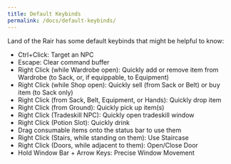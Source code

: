 ```yaml
---
title: Default Keybinds
permalink: /docs/default-keybinds/
---
```


Land of the Rair has some default keybinds that might be helpful to know:

* Ctrl+Click: Target an NPC
* Escape: Clear command buffer
* Right Click (while Wardrobe open): Quickly add or remove item from Wardrobe (to Sack, or, if equippable, to Equipment)
* Right Click (while Shop open): Quickly sell (from Sack or Belt) or buy item (to Sack only)
* Right Click (from Sack, Belt, Equipment, or Hands): Quickly drop item
* Right Click (from Ground): Quickly pick up item(s)
* Right Click (Tradeskill NPC): Quickly open tradeskill window
* Right Click (Potion Slot): Quickly drink
* Drag consumable items onto the status bar to use them
* Right Click (Stairs, while standing on them): Use Staircase
* Right Click (Doors, while adjacent to them): Open/Close Door
* Hold Window Bar + Arrow Keys: Precise Window Movement
